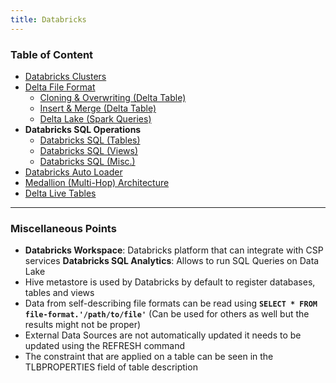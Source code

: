 ```yaml
---
title: Databricks
---
```


### Table of Content

* [Databricks Clusters](Databricks%20Clusters.md)
* [Delta File Format](Delta%20File%20Format.md)
	* [Cloning & Overwriting (Delta Table)](Cloning%20&%20Overwriting%20%28Delta%20Table%29.md)
	* [Insert & Merge (Delta Table)](Insert%20&%20Merge%20%28Delta%20Table%29.md)
	* [Delta Lake (Spark Queries)](../Apache%20Spark/Delta%20Lake%20%28Spark%20Queries%29.md)
* **Databricks SQL Operations**
	* [Databricks SQL (Tables)](Databricks%20SQL%20%28Tables%29.md)
	* [Databricks SQL (Views)](Databricks%20SQL%20%28Views%29.md)
	* [Databricks SQL (Misc.)](Databricks%20SQL%20%28Misc.%29.md)
* [Databricks Auto Loader](Databricks%20Auto%20Loader.md)
* [Medallion (Multi-Hop) Architecture](Medallion%20%28Multi-Hop%29%20Architecture.md)
* [Delta Live Tables](Delta%20Live%20Tables.md)

---

### Miscellaneous Points

* **Databricks Workspace**: Databricks platform that can integrate with CSP services
  **Databricks SQL Analytics**: Allows to run SQL Queries on Data Lake
* Hive metastore is used by Databricks by default to register databases, tables and views
* Data from self-describing file formats can be read using **`SELECT * FROM file-format.'/path/to/file'`** (Can be used for others as well but the results might not be proper)
* External Data Sources are not automatically updated it needs to be updated using the REFRESH command
* The constraint that are applied on a table can be seen in the TLBPROPERTIES field of table description